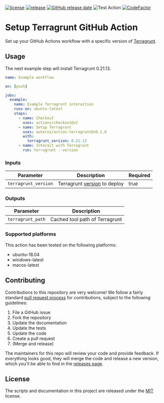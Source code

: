 [![license](https://img.shields.io/github/license/autero1/action-terragrunt)](https://github.com/autero1/action-terragrunt/blob/master/LICENSE)
[![release](https://img.shields.io/github/release/autero1/action-terragrunt.svg)](https://github.com/autero1/action-terragrunt/releases/latest)
[![GitHub release date](https://img.shields.io/github/release-date/autero1/action-terragrunt.svg)](https://github.com/autero1/action-terragrunt/releases)
![Test Action](https://github.com/autero1/action-terragrunt/workflows/Test%20Action/badge.svg?branch=master&event=push)
[![CodeFactor](https://www.codefactor.io/repository/github/autero1/action-terragrunt/badge)](https://www.codefactor.io/repository/github/autero1/action-terragrunt)

# Setup Terragrunt GitHub Action

Set up your GitHub Actions workflow with a specific version of [Terragrunt](https://terragrunt.gruntwork.io/).

## Usage

The next example step will install Terragrunt 0.21.13.

```yaml
name: Example workflow

on: [push]

jobs:
  example:
    name: Example Terragrunt interaction
    runs-on: ubuntu-latest
    steps:
      - name: Checkout
        uses: actions/checkout@v2
      - name: Setup Terragrunt
        uses: autero1/action-terragrunt@v0.1.0
        with:
          terragrunt_version: 0.21.13
      - name: Interact with Terragrunt
        run: terragrunt --version
```

### Inputs

| Parameter | Description | Required |
| --------- | ----------- | -------- |
| `terragrunt_version` | Terragrunt [version](https://github.com/gruntwork-io/terragrunt/releases) to deploy | true |

### Outputs

| Parameter | Description |
| --------- | ----------- |
| `terragrunt_path` | Cached tool path of Terragrunt |

### Supported platforms

This action has been tested on the following platforms:

* ubuntu-18.04
* windows-latest
* macos-latest


## Contributing

Contributions to this repository are very welcome! We follow a fairly standard [pull request process](
https://help.github.com/articles/about-pull-requests/) for contributions, subject to the following guidelines:

1. File a GitHub issue
1. Fork the repository
1. Update the documentation
1. Update the tests
1. Update the code
1. Create a pull request
1. (Merge and release)

The maintainers for this repo will review your code and provide feedback. If everything looks good, they will merge the
code and release a new version, which you'll be able to find in the [releases page](../../releases).

## License

The scripts and documentation in this project are released under the [MIT](./LICENSE) license.
